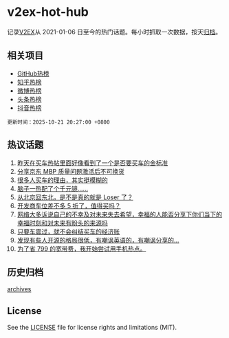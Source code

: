 # v2ex-hot-hub

 记录[V2EX](https://www.v2ex.com/)从 2021-01-06 日至今的热门话题。每小时抓取一次数据，按天[归档](archives)。
 
 ## 相关项目

- [GitHub热榜](https://github.com/lonnyzhang423/github-hot-hub)
- [知乎热榜](https://github.com/lonnyzhang423/zhihu-hot-hub)
- [微博热榜](https://github.com/lonnyzhang423/weibo-hot-hub)
- [头条热榜](https://github.com/lonnyzhang423/toutiao-hot-hub)
- [抖音热榜](https://github.com/lonnyzhang423/douyin-hot-hub)


 `更新时间：2025-10-21 20:27:00 +0800`

## 热议话题

1. [昨天在买车热帖里面好像看到了一个是否要买车的金标准](https://www.v2ex.com/t/1167190)
1. [分享京东 MBP 质量问题激活后不可换货](https://www.v2ex.com/t/1167264)
1. [很多人买车的理由，其实挺模糊的](https://www.v2ex.com/t/1167215)
1. [脑子一热配了个千元镜……](https://www.v2ex.com/t/1167188)
1. [从北京回东北，是不是真的就是 Loser 了？](https://www.v2ex.com/t/1167224)
1. [开发商车位差不多 5 折了，值得买吗？](https://www.v2ex.com/t/1167262)
1. [网络大多诉说自己的不幸及对未来失去希望，幸福的人能否分享下你们当下的幸福时刻和对未来有盼头的来源吗](https://www.v2ex.com/t/1167185)
1. [只要车震过，就不会纠结买车的经济账](https://www.v2ex.com/t/1167291)
1. [发现有些人开源的格局很低，有嘲讽英语的，有嘲讽分享的…](https://www.v2ex.com/t/1167275)
1. [为了省 799 的宽带费，我开始尝试用手机热点。](https://www.v2ex.com/t/1167211)

## 历史归档

[archives](archives)

## License

See the [LICENSE](LICENSE) file for license rights and limitations (MIT).
